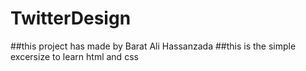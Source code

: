 # TwitterDesign
##this project has made by Barat Ali Hassanzada
##this is the simple excersize to learn html and css
